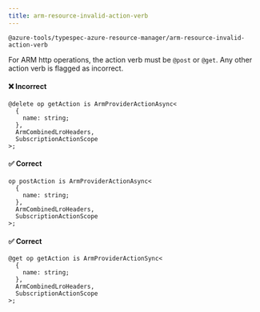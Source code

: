 ```yaml
---
title: arm-resource-invalid-action-verb
---
```


```text title=- Full name-
@azure-tools/typespec-azure-resource-manager/arm-resource-invalid-action-verb
```

For ARM http operations, the action verb must be `@post` or `@get`. Any other action verb is flagged as incorrect.

#### ❌ Incorrect

```tsp
@delete op getAction is ArmProviderActionAsync<
  {
    name: string;
  },
  ArmCombinedLroHeaders,
  SubscriptionActionScope
>;
```

#### ✅ Correct

```tsp
op postAction is ArmProviderActionAsync<
  {
    name: string;
  },
  ArmCombinedLroHeaders,
  SubscriptionActionScope
>;
```

#### ✅ Correct

```tsp
@get op getAction is ArmProviderActionSync<
  {
    name: string;
  },
  ArmCombinedLroHeaders,
  SubscriptionActionScope
>;
```
